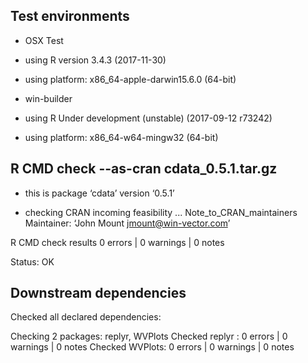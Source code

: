 
## Test environments

 * OSX Test
 * using R version 3.4.3 (2017-11-30)
 * using platform: x86_64-apple-darwin15.6.0 (64-bit)

 * win-builder 
 * using R Under development (unstable) (2017-09-12 r73242)
 * using platform: x86_64-w64-mingw32 (64-bit)


## R CMD check --as-cran cdata_0.5.1.tar.gz 

 * this is package ‘cdata’ version ‘0.5.1’

 * checking CRAN incoming feasibility ... Note_to_CRAN_maintainers
   Maintainer: ‘John Mount <jmount@win-vector.com>’

R CMD check results
0 errors | 0 warnings | 0 notes

Status: OK

## Downstream dependencies

Checked all declared dependencies:

   Checking 2 packages: replyr, WVPlots
   Checked replyr : 0 errors | 0 warnings | 0 notes
   Checked WVPlots: 0 errors | 0 warnings | 0 notes
